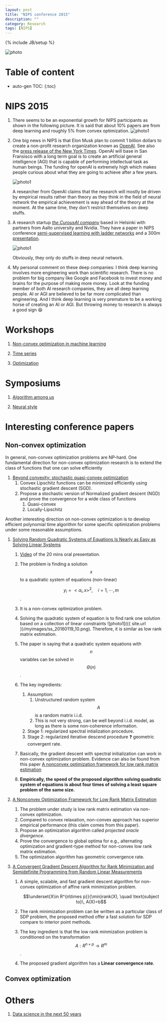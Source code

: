 ```yaml
---
layout: post
title: "NIPS conference 2015"
description: ""
category: Research
tags: [NIPS]
---
```

{% include JB/setup %}
<script type="text/javascript"
 src="http://cdn.mathjax.org/mathjax/latest/MathJax.js?config=TeX-AMS-MML_HTMLorMML">
</script>
 


![photo]({{site.url}}/myimages/ss_20160119_9.jpg)



# Table of content
* auto-gen TOC:
{:toc}

# NIPS 2015

1. There seems to be an exponential growth for NIPS participants as shown in the following picture. It is said that about 10% papers are from deep learning and roughly 5% from convex optimization.
   ![photo1]({{site.url}}/myimages/ss_20160119_6.png)

1. One big news in NIPS is that Elon Musk plan to commit 1 billion dollars to create a non-profit research organization known as [OpenAI](https://openai.com/blog/introducing-openai/). See also the [press release of the New York Times](http://www.nytimes.com/2015/12/12/science/artificial-intelligence-research-center-is-founded-by-silicon-valley-investors.html?hpw&rref=technology&action=click&pgtype=Homepage&module=well-region&region=bottom-well&WT.nav=bottom-well&_r=1). OpenAI will base in San Fransisco with a long term goal is to create an artificial general intelligence (AGI) that is capable of performing intellectual task as human beings. The funding for openAI is extremely high which makes people curious about what they are going to achieve after a few years.

   ![photo1]({{site.url}}/myimages/ss_20160119_8.png)

   A researcher from OpenAI claims that the research will mostly be driven by empirical results rather than theory as they think in the field of neural network the empirical achievement is way ahead of the theory at the moment. At the same time, they don't restrict themselves on deep stuffs. 

1. A research startup [_the CurousAI company_](http://www.thecuriousaicompany.com/about/) based in Helsinki with partners from Aalto university and Nvidia. They have a paper in NIPS conference [semi-supervised learning with ladder networks](http://arxiv.org/abs/1507.02672) and a 300m [presentation](https://drive.google.com/file/d/0B5vNRvFfWLV9TjEteW4tYXJ4UWs/view?usp=sharing).

   ![photo1]({{site.url}}/myimages/ss_20160119_7.png)

   Obviously, they only do stuffs in deep neural network.

1. My personal comment on these deep companies: I think deep learning involves more engineering work than scientific research. There is no problem for big company like Google and Facebook to invest money and brains for the purpose of making more money. Look at the funding member of both AI research companies, they are all deep learning people. AI or AGI are believed to be far more complicated than engineering. And I think deep learning is very premature to be a working horse of creating an AI or AGI. But throwing money to research is always a good sign :laughing:

# Workshops

1. [Non-convex optimization in machine learning]({{site.url}}/research/2015/12/26/notes-from-nips-2015-workshop-of-non-convex-optimization-in-machine-learning/)

1. [Time series]({{site.url}}/research/2015/12/25/notes-from-nips-time-series-workshop-2015/)

1. [Optimization]({{site.url}}/research/2016/01/19/cool-stuff-in-nips-2015-workshop---optimization/)

# Symposiums

1. [Algorithm among us]({{site.url}}/research/2016/01/19/cool-stuff-in-nips-2015-symposium-algorithm-among-us/)

1. [Neural style]({{site.url}}/research/2016/01/05/cool-thing-in-nips-2016---neural-style/)


# Interesting conference papers

## Non-convex optimization

In general, non-convex optimization problems are NP-hard. One fundamental direction for non-convex optimization research is to extend the class of functions that one can solve efficiently

1. [Beyond convexity: stochastic quasi-convex optimization](https://papers.nips.cc/paper/5718-beyond-convexity-stochastic-quasi-convex-optimization)
   1. Convex Lipschitz functions can be minimized efficiently using stochastic gradient descent (SGD).
   1. Propose a stochastic version of Normalized gradient descent (NGD) and prove the convergence for a wide class of functions
      1. Quasi-convex
      1. Locally-Lipschitz

Another interesting direction on non-convex optimization is to develop efficient polynomial time algorithm for some specific optimization problems under some reasonable assumptions.

1. [Solving Random Quadratic Systems of Equations Is Nearly as Easy as Solving Linear Systems](https://papers.nips.cc/paper/5743-solving-random-quadratic-systems-of-equations-is-nearly-as-easy-as-solving-linear-systems)

   1. [Video](http://research.microsoft.com/apps/video/?id=259586) of the 20 mins oral presentation.
   1. The problem is finding a solution $$x$$ to a quadratic system of equations (non-linear)
         
         $$y_i = <a_i,x>^2,\quad i=1,\cdots, m$$.
   1. It is a non-convex optimization problem.
   1. Solving the quadratic system of equation is to find rank one solution based on a collection of linear constraints
      ![photo1]({{ site.url }}/myimages/ss_20160119_10.png).
      Therefore, it is similar as low rank matrix estimation.
   1. The paper is saying that a quadratic system equations with $$n$$ variables can be solved in $$\Theta(n)$$.
   1. The key ingredients:
      1. Assumption: 
         1. Unstructured random system $$A$$ is a random matrix i.i.d.
         1. This is not very strong, can be well beyond i.i.d. model, as long as there is some non-coherence information.
      1. Stage 1: regularized spectral intialization procedure.
      1. Stage 2: regularized iterative descend procedure :question: geometric convergent rate.
   1. Basically, the gradient descent with spectral initialization can work in non-convex optimization problem. Evidence can also be found from this paper [A nonconvex optimization framework for low rank matrix estimation](https://papers.nips.cc/paper/5733-a-nonconvex-optimization-framework-for-low-rank-matrix-estimation)
   1. **Empirically, the speed of the proposed algorithm solving quadratic system of equations is about four times of solving a least square problem of the same size.**

1. [A Nonconvex Optimization Framework for Low Rank Matrix Estimation](https://papers.nips.cc/paper/5733-a-nonconvex-optimization-framework-for-low-rank-matrix-estimation)
   1. The problem under study is low rank matrix estimation via non-convex optimization.
   1. Compared to convex relaxation, non-convex approach has superior empirical performance (this claim comes from this paper).
   1. Propose an optimization algorithm called _projected oracle divergence_.
   1. Prove the convergence to global optima for e.g., alternating optimization and gradient-type method for non-convex low rank matrix estimation.
   1. The optimization algorithm has geometric convergence rate.

1. [A Convergent Gradient Descent Algorithm for Rank Minimization and Semidefinite Programming from Random Linear Measurements](https://papers.nips.cc/paper/5830-a-convergent-gradient-descent-algorithm-for-rank-minimization-and-semidefinite-programming-from-random-linear-measurements)
   1. A simple, scalable, and fast gradient descent algorithm for non-convex optimization of affine rank minimization problem.

      $$\underset{X\in R^{n\times p}}{\min}rank(X), \quad \text{subject to}\, A(X)=b$$
   1. The rank minimization problem can be written as a particular class of SDP problem, the proposed method offer a fast solution for SDP compare to interior point methods.
   1. The key ingredient is that the low rank minmization problem is conditioned on the transformation $$A:R^{n\times p}\rightarrow R^m$$.
   1. The proposed gradient algorithm has a **Linear convergence rate**.




## Convex optimization







# Others

1. [Data science in the next 50 years]({{site.url}}/research/2015/12/31/data-science-in-the-next-50-years/)
